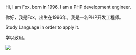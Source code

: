 Hi, I am Fox, born in 1996. I am a PHP development engineer.

你好，我是Fox，出生在1996年。我是一名PHP开发工程师。


Study Language in order to apply it.

学以致用。

<a title="Hits" target="_blank" href="https://github.com/weilyf2017/Blog"><img src="https://hits.b3log.org/foxliang/Blog.svg"></a>

